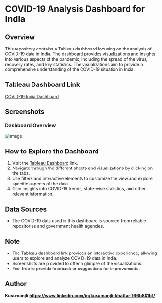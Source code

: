# COVID-19 Analysis Dashboard for India

## Overview
This repository contains a Tableau dashboard focusing on the analysis of COVID-19 data in India. The dashboard provides visualizations and insights into various aspects of the pandemic, including the spread of the virus, recovery rates, and key statistics. The visualizations aim to provide a comprehensive understanding of the COVID-19 situation in India.

## Tableau Dashboard Link
[COVID-19 India Dashboard](https://public.tableau.com/views/Covid19India_17080089380800/Dashboard1?:language=en-US&:sid=&:display_count=n&:origin=viz_share_link)

## Screenshots

### Dashboard Overview
![image](https://github.com/Kusumanjli/Tableau-Covid-19-in-India-Analysis/assets/54014835/062bb2c2-c5fa-466e-9dd6-63f17b7bb71a)


## How to Explore the Dashboard
1. Visit the [Tableau Dashboard](https://public.tableau.com/views/Covid19India_17080089380800/Dashboard1?:language=en-US&:sid=&:display_count=n&:origin=viz_share_link) link.
2. Navigate through the different sheets and visualizations by clicking on the tabs.
3. Use filters and interactive elements to customize the view and explore specific aspects of the data.
4. Gain insights into COVID-19 trends, state-wise statistics, and other relevant information.

## Data Sources
- The COVID-19 data used in this dashboard is sourced from reliable repositories and government health agencies.

## Note
- The Tableau dashboard link provides an interactive experience, allowing users to explore and analyze COVID-19 data in India.
- Screenshots are provided to offer a glimpse of the visualizations.
- Feel free to provide feedback or suggestions for improvements.

## Author
**Kusumanjli**
**https://www.linkedin.com/in/kusumanjli-khattar-166b881b1/**
